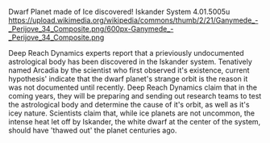 Dwarf Planet made of Ice discovered!
Iskander System
4.01.5005u
https://upload.wikimedia.org/wikipedia/commons/thumb/2/21/Ganymede_-_Perijove_34_Composite.png/600px-Ganymede_-_Perijove_34_Composite.png

Deep Reach Dynamics experts report that a prieviously undocumented astrological body has been discovered in the Iskander system. Tenatively named Arcadia by the scientist who first observed it's existence, current hypothesis' indicate that the dwarf planet's strange orbit is the reason it was not documented until recently. Deep Reach Dynamics claim that in the coming years, they will be preparing and sending out research teams to test the astrological body and determine the cause of it's orbit, as well as it's icey nature. Scientists claim that, while ice planets are not uncommon, the intense heat let off by Iskander, the white dwarf at the center of the system, should have 'thawed out' the planet centuries ago.
